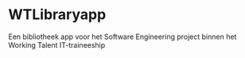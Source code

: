# WTLibraryapp 
Een bibliotheek app voor het Software Engineering project binnen het Working Talent IT-traineeship
